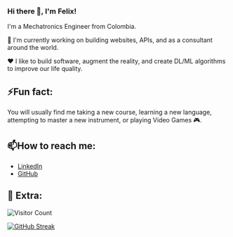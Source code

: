 ### Hi there 👋, I'm Felix!

I'm a Mechatronics Engineer from Colombia.

🔭 I'm currently working on building websites, APIs, and as a consultant around the world.

:heart: I like to build software, augment the reality, and create DL/ML algorithms to improve our life quality.

## ⚡Fun fact:
You will usually find me taking a new course, learning a new language, attempting to master a new instrument, or playing Video Games :video_game:.

## 📫How to reach me:
- [LinkedIn](https://www.linkedin.com/in/thefelixgomez)
- [GitHub](https://github.com/thefelixgomez)

## 🌱 Extra:

![Visitor Count](https://profile-counter.glitch.me/felixdavid12/count.svg)

[![GitHub Streak](http://github-readme-streak-stats.herokuapp.com?user=FelixDavid12&theme=dark)](https://git.io/streak-stats)


<!--
[![My Github activity](https://activity-graph.herokuapp.com/graph?username=FelixDavid12&theme=xcode)](https://github.com/ashutosh00710/github-readme-activity-graph)


**FelixDavid12/FelixDavid12** is a ✨ _special_ ✨ repository because its `README.md` (this file) appears on your GitHub profile.

Here are some ideas to get you started:

- 🔭 I’m currently working on ...
- 🌱 I’m currently learning ...
- 👯 I’m looking to collaborate on ...
- 🤔 I’m looking for help with ...
- 💬 Ask me about ...
- 📫 How to reach me: ...
- 😄 Pronouns: ...
- ⚡ Fun fact: ...
-->
